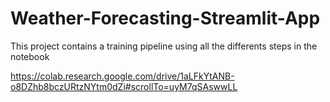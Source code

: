 # Weather-Forecasting-Streamlit-App


This project contains a training pipeline using all the differents steps in the notebook 

https://colab.research.google.com/drive/1aLFkYtANB-o8DZhb8bczURtzNYtm0dZi#scrollTo=uyM7qSAswwLL


